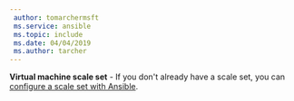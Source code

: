 ```yaml
---
 author: tomarchermsft
 ms.service: ansible
 ms.topic: include
 ms.date: 04/04/2019
 ms.author: tarcher
---
```

**Virtual machine scale set** - If you don't already have a scale set, you can [configure a scale set with Ansible](/azure/ansible/ansible-create-configure-vmss.md).